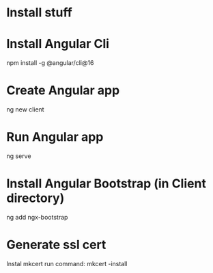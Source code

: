 # Install stuff


# Install Angular Cli
npm install -g @angular/cli@16

# Create Angular app
ng new client

# Run Angular app
ng serve

# Install Angular Bootstrap (in Client directory)

ng add ngx-bootstrap

# Generate ssl cert
Instal mkcert
run command: mkcert -install